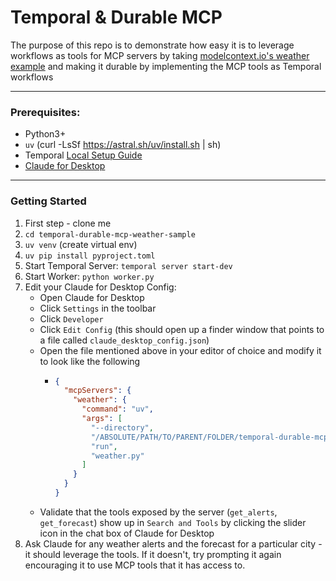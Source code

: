 # **Temporal & Durable MCP**

The purpose of this repo is to demonstrate how easy it is to leverage workflows as tools for MCP servers by taking [modelcontext.io's weather example](https://modelcontextprotocol.io/quickstart/server) and making it durable by implementing the MCP tools as Temporal workflows

---

### Prerequisites:

- Python3+
- `uv` (curl -LsSf https://astral.sh/uv/install.sh | sh)
- Temporal [Local Setup Guide](https://learn.temporal.io/getting_started/?_gl=1*1bxho70*_gcl_au*MjE1OTM5MzU5LjE3NDUyNjc4Nzk.*_ga*MjY3ODg1NzM5LjE2ODc0NTcxOTA.*_ga_R90Q9SJD3D*czE3NDc0MDg0NTIkbzk0NyRnMCR0MTc0NzQwODQ1MiRqMCRsMCRoMA..)
- [Claude for Desktop](https://claude.ai/download)

---

### Getting Started

1. First step - clone me
2. `cd temporal-durable-mcp-weather-sample`
3. `uv venv` (create virtual env)
4. `uv pip install pyproject.toml`
5. Start Temporal Server: `temporal server start-dev`
6. Start Worker: `python worker.py`
7. Edit your Claude for Desktop Config:
   - Open Claude for Desktop
   - Click `Settings` in the toolbar
   - Click `Developer`
   - Click `Edit Config` (this should open up a finder window that points to a file called `claude_desktop_config.json`)
   - Open the file mentioned above in your editor of choice and modify it to look like the following
     - ```json
       {
         "mcpServers": {
           "weather": {
             "command": "uv",
             "args": [
               "--directory",
               "/ABSOLUTE/PATH/TO/PARENT/FOLDER/temporal-durable-mcp-weather-sample",
               "run",
               "weather.py"
             ]
           }
         }
       }
       ```
   - Validate that the tools exposed by the server (`get_alerts`, `get_forecast`) show up in `Search and Tools` by clicking the slider icon in the chat box of Claude for Desktop
8. Ask Claude for any weather alerts and the forecast for a particular city - it should leverage the tools. If it doesn't, try prompting it again encouraging it to use MCP tools that it has access to.
